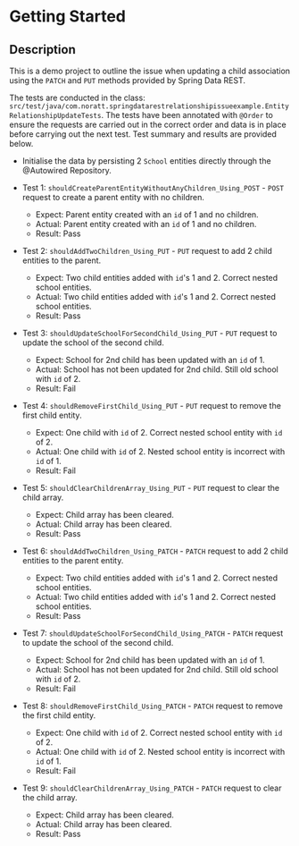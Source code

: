 # Getting Started

## Description

This is a demo project to outline the issue when updating a child association using the `PATCH` and `PUT` methods provided by Spring Data REST.

The tests are conducted in the class: `src/test/java/com.noratt.springdatarestrelationshipissueexample.EntityRelationshipUpdateTests`. The tests have been annotated with `@Order` to ensure the requests
are carried out in the correct order and data is in place before carrying out the next test. Test summary and results are provided below.

* Initialise the data by persisting 2 `School` entities directly through the @Autowired Repository.


* Test 1: `shouldCreateParentEntityWithoutAnyChildren_Using_POST` - `POST` request to create a parent entity with no children.
  * Expect: Parent entity created with an `id` of 1 and no children.
  * Actual: Parent entity created with an `id` of 1 and no children.
  * Result: Pass


* Test 2: `shouldAddTwoChildren_Using_PUT` - `PUT` request to add 2 child entities to the parent.
  * Expect: Two child entities added with `id`'s 1 and 2. Correct nested school entities.
  * Actual: Two child entities added with `id`'s 1 and 2. Correct nested school entities.
  * Result: Pass
    

* Test 3: `shouldUpdateSchoolForSecondChild_Using_PUT` - `PUT` request to update the school of the second child.
  * Expect: School for 2nd child has been updated with an `id` of 1.
  * Actual: School has not been updated for 2nd child. Still old school with `id` of 2.
  * Result: Fail


* Test 4: `shouldRemoveFirstChild_Using_PUT` - `PUT` request to remove the first child entity.
  * Expect: One child with `id` of 2. Correct nested school entity with `id` of 2.
  * Actual: One child with `id` of 2. Nested school entity is incorrect with `id` of 1.
  * Result: Fail


* Test 5: `shouldClearChildrenArray_Using_PUT` - `PUT` request to clear the child array.
  * Expect: Child array has been cleared.
  * Actual: Child array has been cleared.
  * Result: Pass


* Test 6: `shouldAddTwoChildren_Using_PATCH` - `PATCH` request to add 2 child entities to the parent entity.
  * Expect: Two child entities added with `id`'s 1 and 2. Correct nested school entities.
  * Actual: Two child entities added with `id`'s 1 and 2. Correct nested school entities.
  * Result: Pass


* Test 7: `shouldUpdateSchoolForSecondChild_Using_PATCH` - `PATCH` request to update the school of the second child.
  * Expect: School for 2nd child has been updated with an `id` of 1.
  * Actual: School has not been updated for 2nd child. Still old school with `id` of 2.
  * Result: Fail


* Test 8: `shouldRemoveFirstChild_Using_PATCH` - `PATCH` request to remove the first child entity.
  * Expect: One child with `id` of 2. Correct nested school entity with `id` of 2.
  * Actual: One child with `id` of 2. Nested school entity is incorrect with `id` of 1.
  * Result: Fail


* Test 9: `shouldClearChildrenArray_Using_PATCH` - `PATCH` request to clear the child array.
  * Expect: Child array has been cleared.
  * Actual: Child array has been cleared.
  * Result: Pass